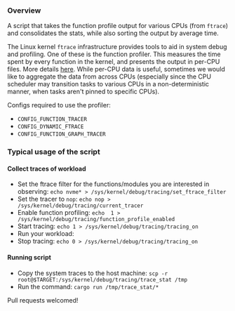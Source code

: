### Overview

A script that takes the function profile output for various CPUs (from `ftrace`) and consolidates the stats, while also sorting the output by average time.

The Linux kernel `ftrace` infrastructure provides tools to aid in system debug and profiling. One of these is the function profiler.
This measures the time spent by every function in the kernel, and presents the output in per-CPU files. More details [here](https://lwn.net/Articles/370423/).
While per-CPU data is useful, sometimes we would like to aggregate the data from across CPUs (especially since the CPU scheduler may transition tasks
to various CPUs in a non-deterministic manner, when tasks aren't pinned to specific CPUs).

Configs required to use the profiler:
- `CONFIG_FUNCTION_TRACER`
- `CONFIG_DYNAMIC_FTRACE`
- `CONFIG_FUNCTION_GRAPH_TRACER`

### Typical usage of the script

#### Collect traces of workload
- Set the ftrace filter for the functions/modules you are interested in observing: 
  `echo nvme* > /sys/kernel/debug/tracing/set_ftrace_filter`
- Set the tracer to `nop`:
  `echo nop > /sys/kernel/debug/tracing/current_tracer`
- Enable function profiling:
  `echo  1 > /sys/kernel/debug/tracing/function_profile_enabled`
- Start tracing:
  `echo 1 > /sys/kernel/debug/tracing/tracing_on`
- Run your workload:
- Stop tracing:
  `echo 0 > /sys/kernel/debug/tracing/tracing_on`

#### Running script
- Copy the system traces to the host machine:
  `scp -r root@$TARGET:/sys/kernel/debug/tracing/trace_stat /tmp`
- Run the command:
  `cargo run /tmp/trace_stat/*`

Pull requests welcomed!
